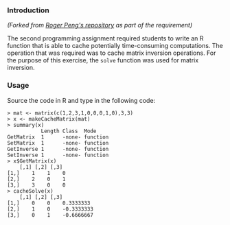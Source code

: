 ### Introduction

*(Forked from [Roger Peng's repository](https://github.com/rdpeng/ProgrammingAssignment2) as part of the requirement)*

The second programming assignment required students to write an R function that is able to cache potentially time-consuming computations. The operation that was required was to cache matrix inversion operations. For the purpose of this exercise, the `solve` function was used for matrix inversion.

### Usage

Source the code in R and type in the following code:

	> mat <- matrix(c(1,2,3,1,0,0,0,1,0),3,3)
	> x <- makeCacheMatrix(mat)
	> summary(x)
	           Length Class  Mode
	GetMatrix  1      -none- function
	SetMatrix  1      -none- function
	GetInverse 1      -none- function
	SetInverse 1      -none- function
	> x$GetMatrix(x)
		[,1] [,2] [,3]
	[1,]    1    1    0
	[2,]    2    0    1
	[3,]    3    0    0
	> cacheSolve(x)
		[,1] [,2] [,3]
	[1,]    0    0    0.3333333
	[2,]    1    0 	  -0.3333333
	[3,]    0    1 	  -0.6666667


